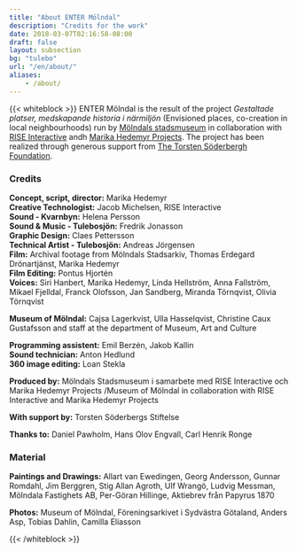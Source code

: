 ```yaml
---
title: "About ENTER Mölndal"
description: "Credits for the work"
date: 2018-03-07T02:16:58-08:00
draft: false
layout: subsection
bg: "tulebo"
url: "/en/about/" 
aliases:
    - /about/
---
```

{{< whiteblock >}}
ENTER Mölndal is the result of the project _Gestaltade platser, medskapande historia i närmiljön_ (Envisioned places, co-creation in local neighbourhoods) run by [Mölndals stadsmuseum](http://museum.molndal.se) in collaboration with [RISE Interactive](https://www.tii.se/) andh [Marika Hedemyr Projects](http://www.marikahedemyr.com/). The project has been realized through generous support from [The Torsten Söderbergh Foundation](http://www.torstensoderbergsstiftelse.se/).

### Credits
**Concept, script, director:** Marika Hedemyr  
**Creative Technologist:** Jacob Michelsen, RISE Interactive  
**Sound - Kvarnbyn:** Helena Persson  
**Sound & Music - Tulebosjön:** Fredrik Jonasson  
**Graphic Design:** Claes Pettersson  
**Technical Artist - Tulebosjön:** Andreas Jörgensen  
**Film:** Archival footage from Mölndals Stadsarkiv, Thomas Erdegard Drönartjänst, Marika Hedemyr  
**Film Editing:** Pontus Hjortén  
**Voices:** Siri Hanbert, Marika Hedemyr, Linda Hellström, Anna Fallström, Mikael Fjelldal, Franck Olofsson, Jan Sandberg, Miranda Törnqvist, Olivia Törnqvist  

**Museum of Mölndal:** Cajsa Lagerkvist, Ulla Hasselqvist, Christine Caux Gustafsson and staff at the department of Museum, Art and Culture

**Programming assistent:** Emil Berzén, Jakob Kallin  
**Sound technician:** Anton Hedlund  
**360 image editing:** Loan Stekla  

**Produced by:** Mölndals Stadsmuseum i samarbete med RISE Interactive och Marika Hedemyr Projects
/Museum of Mölndal in collaboration with RISE Interactive and Marika Hedemyr Projects

**With support by:** Torsten Söderbergs Stiftelse

**Thanks to:** Daniel Pawholm, Hans Olov Engvall, Carl Henrik Ronge

### Material
**Paintings and Drawings:** Allart van Ewedingen, Georg Andersson, Gunnar Romdahl, Jim Berggren, Stig Allan Agroth, Ulf Wrangö, Ludvig Messman, Mölndala Fastighets AB, Per-Göran Hillinge, Aktiebrev från Papyrus 1870

**Photos:** Museum of Mölndal, Föreningsarkivet i Sydvästra Götaland, Anders Asp, Tobias Dahlin, Camilla Eliasson 

{{< /whiteblock >}}
